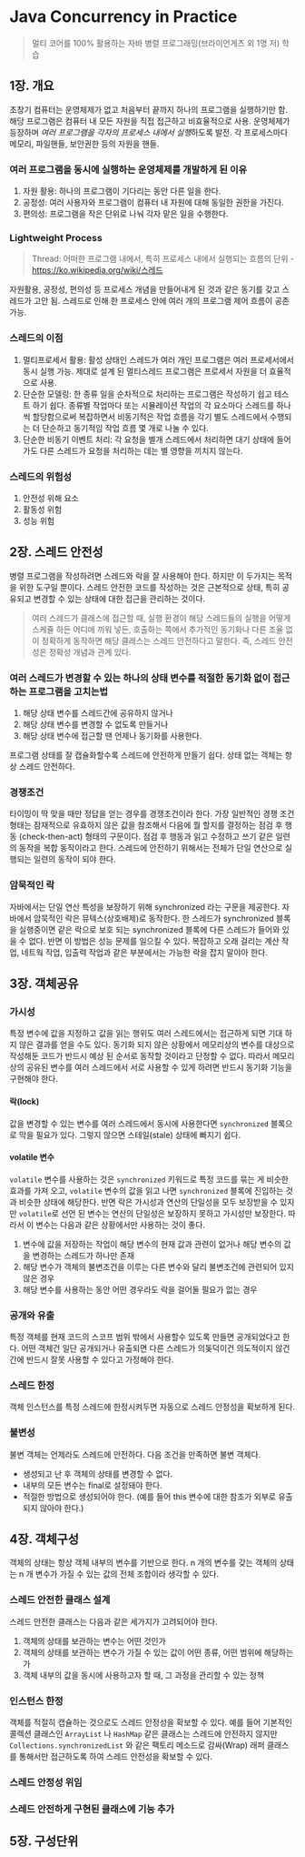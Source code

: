 # Java Concurrency in Practice

> 멀티 코어를 100% 활용하는 자바 병렬 프로그래밍(브라이언게츠 외 1명 저) 학습

## 1장. 개요

초창기 컴퓨터는 운영체제가 없고 처음부터 끝까지 하나의 프로그램을 실행하기만 함. 해당 프로그램은 컴퓨터 내 모든 자원을 직접 접근하고 비효율적으로 사용.
운영체제가 등장하며 *여러 프로그램을 각자의 프로세스 내에서 실행*하도록 발전.
각 프로세스마다 메모리, 파일핸들, 보안권한 등의 자원을 핸들.

### 여러 프로그램을 동시에 실행하는 운영체제를 개발하게 된 이유
1. 자원 활용: 하나의 프로그램이 기다리는 동안 다른 일을 한다.
2. 공정성: 여러 사용자와 프로그램이 컴퓨터 내 자원에 대해 동일한 권한을 가진다.
3. 편의성: 프로그램을 작은 단위로 나눠 각자 맡은 일을 수행한다.

### Lightweight Process
> Thread: 어떠한 프로그램 내에서, 특히 프로세스 내에서 실행되는 흐름의 단위 - https://ko.wikipedia.org/wiki/스레드

자원활용, 공정성, 편의성 등 프로세스 개념을 만들어내게 된 것과 같은 동기를 갖고 스레드가 고안 됨. 스레드로 인해 한 프로세스 안에 여러 개의 프로그램 제어 흐름이 공존 가능.

### 스레드의 이점
1. 멀티프로세서 활용: 활성 상태인 스레드가 여러 개인 프로그램은 여러 프로세서에서 동시 실행 가능. 제대로 설계 된 멀티스레드 프로그램은 프로세서 자원을 더 효율적으로 사용.
2. 단순한 모델링: 한 종류 일을 순차적으로 처리하는 프로그램은 작성하기 쉽고 테스트 하기 쉽다. 종류별 작업마다 또는 시뮬레이션 작업의 각 요소마다 스레드를 하나씩 할당함으로써 복잡하면서 비동기적은 작업 흐름을 각기 별도 스레드에서 수행되는 더 단순하고 동기적임 작업 흐름 몇 개로 나눌 수 있다.
3. 단순한 비동기 이벤트 처리: 각 요청을 별개 스레드에서 처리하면 대기 상태에 들어가도 다른 스레드가 요청을 처리하는 데는 별 영향을 끼치지 않는다.

### 스레드의 위험성
1. 안전성 위해 요소
2. 활동성 위험
3. 성능 위험

## 2장. 스레드 안전성

병렬 프로그램을 작성하려면 스레드와 락을 잘 사용해야 한다. 하지만 이 두가지는 목적을 위한 도구일 뿐이다. 스레드 안전한 코드를 작성하는 것은 근본적으로 상태, 특히 공유되고 변경할 수 있는 상태에 대한 접근을 관리하는 것이다.

> 여러 스레드가 클래스에 접근할 때, 실행 환경이 해당 스레드들의 실행을 어떻게 스케쥴 하든 어디에 끼워 넣든, 호출하는 쪽에서 추가적인 동기화나 다른 조율 없이 정확하게 동작하면 해당 클래스는 스레드 안전하다고 말한다. 즉, 스레드 안전성은 정확성 개념과 관계 있다.

### 여러 스레드가 변경할 수 있는 하나의 상태 변수를 적절한 동기화 없이 접근하는 프로그램을 고치는법
1) 해당 상태 변수를 스레드간에 공유하지 않거나
2) 해당 상태 변수를 변경할 수 없도록 만들거나
3) 해당 상태 변수에 접근할 땐 언제나 동기화를 사용한다.

프로그램 상태를 잘 캡슐화할수록 스레드에 안전하게 만들기 쉽다. 상태 없는 객체는 항상 스레드 안전하다.

### 경쟁조건
타이밍이 딱 맞을 때만 정답을 얻는 경우를 경쟁조건이라 한다. 가장 일반적인 경쟁 조건 형태는 잠재적으로 유효하지 않은 값을 참조해서 다음에 뭘 할지를 결정하는 점검 후 행동 (check-then-act) 형태의 구문이다.
점검 후 행동과 읽고 수정하고 쓰기 같은 일련의 동작을 복합 동작이라고 한다. 스레드에 안전하기 위해서는 전체가 단일 연산으로 실행되는 일련의 동작이 되야 한다.

### 암묵적인 락
자바에서는 단일 연산 특성을 보장하기 위해 synchronized 라는 구문을 제공한다.
자바에서 암묵적인 락은 뮤텍스(상호배제)로 동작한다. 한 스레드가 synchronized 블록을 실행중이면 같은 락으로 보호 되는 synchronized 블록에 다른 스레드가 들어와 있을 수 없다. 반면 이 방법은 성능 문제를 일으킬 수 있다. 복잡하고 오래 걸리는 계산 작업, 네트웍 작업, 입출력 작업과 같은 부분에서는 가능한 락을 잡지 말야아 한다.

## 3장. 객체공유

### 가시성
특정 변수에 값을 지정하고 값을 읽는 행위도 여러 스레드에서는 접근하게 되면 기대 하지 않은 결과를 얻을 수도 있다. 동기화 되지 않은 상황에서 메모리상의 변수를 대상으로 작성해둔 코드가 반드시 예상 된 순서로 동작할 것이라고 단정할 수 없다. 따라서 메모리상의 공유된 변수를 여러 스레드에서 서로 사용할 수 있게 하려면 반드시 동기화 기능을 구현해야 한다.

#### 락(lock)
값을 변경할 수 있는 변수를 여러 스레드에서 동시에 사용한다면 ```synchronized``` 블록으로 막을 필요가 있다. 그렇지 않으면 스테일(stale) 상태에 빠지기 쉽다.

#### volatile 변수
```volatile``` 변수를 사용하는 것은 ```synchronized``` 키워드로 특정 코드를 묶는 게 비슷한 효과를 가져 오고, ```volatile``` 변수의 값을 읽고 나면 ```synchronized``` 블록에 진입하는 것과 비슷한 상태에 해당한다. 반면 락은 가시성과 연산의 단일성을 모두 보장받을 수 있지만 ```volatile```로 선언 된 변수는 연산의 단일성은 보장하지 못하고 가시성만 보장한다. 따라서 이 변수는 다음과 같은 상황에서만 사용하는 것이 좋다.

1. 변수에 값을 저장하는 작업이 해당 변수의 현재 값과 관련이 없거나 해당 변수의 값을 변경하는 스레드가 하나만 존재
2. 해당 변수가 객체의 불변조건을 이루는 다른 변수와 달리 불변조건에 관련되어 있지 않은 경우
3. 해당 변수를 사용하는 동안 어떤 경우라도 락을 걸어둘 필요가 없는 경우

### 공개와 유출
특정 객체를 현재 코드의 스코프 범위 밖에서 사용할수 있도록 만들면 공개되었다고 한다. 어떤 객체건 일단 공개되거나 유출되면 다른 스레드가 의돚덕이건 의도적이지 않건 간에 반드시 잘못 사용할 수 있다고 가정해야 한다.

### 스레드 한정
객체 인스턴스를 특정 스레드에 한정시켜두면 자동으로 스레드 안정성을 확보하게 된다.

### 불변성
불변 객체는 언제라도 스레드에 안전하다. 다음 조건을 만족하면 불변 객체다.
- 생성되고 난 후 객체의 상태를 변경할 수 없다.
- 내부의 모든 변수는 final로 설정돼야 한다.
- 적절한 방법으로 생성되어야 한다. (예를 들어 this 변수에 대한 참조가 외부로 유출되지 않아야 한다.)

## 4장. 객체구성
객체의 상태는 항상 객체 내부의 변수를 기반으로 한다. n 개의 변수를 갖는 객체의 상태는 n 개 변수가 가질 수 있는 값의 전체 조합이라 생각할 수 있다.

### 스레드 안전한 클래스 설계
스레드 안전한 클래스는 다음과 같은 세가지가 고려되어야 한다.
1. 객체의 상태를 보관하는 변수는 어떤 것인가
2. 객체의 상태를 보관하는 변수가 가질 수 있는 값이 어떤 종류, 어떤 범위에 해당하는가
3. 객체 내부의 값을 동시에 사용하고자 할 때, 그 과정을 관리할 수 있는 정책 

### 인스턴스 한정
객체를 적절히 캡슐하는 것으로도 스레드 안정성을 확보할 수 있다.
예를 들어 기본적인 콜렉션 클래스인 `ArrayList` 나 `HashMap` 같은 클래스는 스레드에 안전하지 않지만 `Collections.synchronizedList` 와 같은 팩토리 메소드로 감싸(Wrap) 래퍼 클래스를 통해서만 접근하도록 하여 스레드 안전성을 확보할 수 있다.

### 스레드 안정성 위임
### 스레드 안전하게 구현된 클래스에 기능 추가

## 5장. 구성단위

